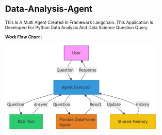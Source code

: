 # Data-Analysis-Agent
This Is A Multi Agent Created In Framework Langchain. This Application Is Developed For  Python Data Analysis And Data Science Question Query

***Work Flow Chart*** :

![c:\Users\Vishnu\Downloads\1751431264867.png](1751431264867.png)